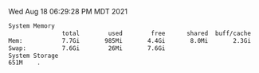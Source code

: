 Wed Aug 18 06:29:28 PM MDT 2021
```bash
System Memory
               total        used        free      shared  buff/cache   available
Mem:           7.7Gi       985Mi       4.4Gi       8.0Mi       2.3Gi       6.3Gi
Swap:          7.6Gi        26Mi       7.6Gi
System Storage
651M	.
```
```bash
